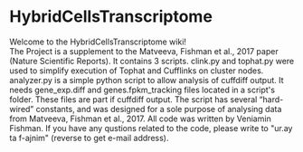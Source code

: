 # HybridCellsTranscriptome
Welcome to the HybridCellsTranscriptome wiki!<br>
The Project is a supplement to the Matveeva, Fishman et al., 2017 paper (Nature Scientific Reports). 
It contains 3 scripts. 
clink.py and tophat.py were used to simplify execution of Tophat and Cufflinks on cluster nodes. 
analyzer.py is a simple python script to allow analysis of cuffdiff output. It needs gene_exp.diff and genes.fpkm_tracking files located in a script's folder. These files are part if cuffdiff output. The script has several “hard-wired” constants, and was designed for a sole purpose of analysing data from Matveeva, Fishman et al., 2017. 
All code was written by Veniamin Fishman. If you have any qustions related to the code, please write to "ur.ay ta f-ajnim" (reverse to get e-mail address).
